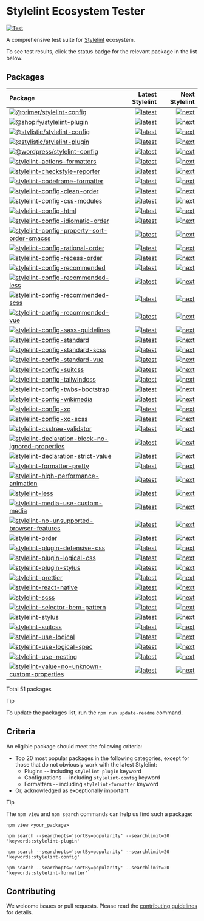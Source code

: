 # Stylelint Ecosystem Tester

[![Test](https://github.com/stylelint/stylelint-ecosystem-tester/actions/workflows/test.yml/badge.svg)](https://github.com/stylelint/stylelint-ecosystem-tester/actions/workflows/test.yml)

A comprehensive test suite for [Stylelint](https://stylelint.io) ecosystem.

To see test results, click the status badge for the relevant package in the list below.

## Packages

<!-- START:PACKAGES -->

| Package                                                                                                                                                                                                                     |                                                                                                                                                                                                                                                                                                                        Latest Stylelint |                                                                                                                                                                                                                                                                                                                    Next Stylelint |
| :-------------------------------------------------------------------------------------------------------------------------------------------------------------------------------------------------------------------------- | --------------------------------------------------------------------------------------------------------------------------------------------------------------------------------------------------------------------------------------------------------------------------------------------------------------------------------------: | --------------------------------------------------------------------------------------------------------------------------------------------------------------------------------------------------------------------------------------------------------------------------------------------------------------------------------: |
| [![@primer/stylelint-config](https://img.shields.io/npm/v/@primer/stylelint-config.svg)](https://www.npmjs.com/package/@primer/stylelint-config)                                                                            |                                                     [![latest](https://github.com/stylelint/stylelint-ecosystem-tester/actions/workflows/test-package-000-primer-stylelint-config.latest.yml/badge.svg)](https://github.com/stylelint/stylelint-ecosystem-tester/actions/workflows/test-package-000-primer-stylelint-config.latest.yml) |                                                     [![next](https://github.com/stylelint/stylelint-ecosystem-tester/actions/workflows/test-package-000-primer-stylelint-config.next.yml/badge.svg)](https://github.com/stylelint/stylelint-ecosystem-tester/actions/workflows/test-package-000-primer-stylelint-config.next.yml) |
| [![@shopify/stylelint-plugin](https://img.shields.io/npm/v/@shopify/stylelint-plugin.svg)](https://www.npmjs.com/package/@shopify/stylelint-plugin)                                                                         |                                                   [![latest](https://github.com/stylelint/stylelint-ecosystem-tester/actions/workflows/test-package-001-shopify-stylelint-plugin.latest.yml/badge.svg)](https://github.com/stylelint/stylelint-ecosystem-tester/actions/workflows/test-package-001-shopify-stylelint-plugin.latest.yml) |                                                   [![next](https://github.com/stylelint/stylelint-ecosystem-tester/actions/workflows/test-package-001-shopify-stylelint-plugin.next.yml/badge.svg)](https://github.com/stylelint/stylelint-ecosystem-tester/actions/workflows/test-package-001-shopify-stylelint-plugin.next.yml) |
| [![@stylistic/stylelint-config](https://img.shields.io/npm/v/@stylistic/stylelint-config.svg)](https://www.npmjs.com/package/@stylistic/stylelint-config)                                                                   |                                               [![latest](https://github.com/stylelint/stylelint-ecosystem-tester/actions/workflows/test-package-002-stylistic-stylelint-config.latest.yml/badge.svg)](https://github.com/stylelint/stylelint-ecosystem-tester/actions/workflows/test-package-002-stylistic-stylelint-config.latest.yml) |                                               [![next](https://github.com/stylelint/stylelint-ecosystem-tester/actions/workflows/test-package-002-stylistic-stylelint-config.next.yml/badge.svg)](https://github.com/stylelint/stylelint-ecosystem-tester/actions/workflows/test-package-002-stylistic-stylelint-config.next.yml) |
| [![@stylistic/stylelint-plugin](https://img.shields.io/npm/v/@stylistic/stylelint-plugin.svg)](https://www.npmjs.com/package/@stylistic/stylelint-plugin)                                                                   |                                               [![latest](https://github.com/stylelint/stylelint-ecosystem-tester/actions/workflows/test-package-003-stylistic-stylelint-plugin.latest.yml/badge.svg)](https://github.com/stylelint/stylelint-ecosystem-tester/actions/workflows/test-package-003-stylistic-stylelint-plugin.latest.yml) |                                               [![next](https://github.com/stylelint/stylelint-ecosystem-tester/actions/workflows/test-package-003-stylistic-stylelint-plugin.next.yml/badge.svg)](https://github.com/stylelint/stylelint-ecosystem-tester/actions/workflows/test-package-003-stylistic-stylelint-plugin.next.yml) |
| [![@wordpress/stylelint-config](https://img.shields.io/npm/v/@wordpress/stylelint-config.svg)](https://www.npmjs.com/package/@wordpress/stylelint-config)                                                                   |                                               [![latest](https://github.com/stylelint/stylelint-ecosystem-tester/actions/workflows/test-package-004-wordpress-stylelint-config.latest.yml/badge.svg)](https://github.com/stylelint/stylelint-ecosystem-tester/actions/workflows/test-package-004-wordpress-stylelint-config.latest.yml) |                                               [![next](https://github.com/stylelint/stylelint-ecosystem-tester/actions/workflows/test-package-004-wordpress-stylelint-config.next.yml/badge.svg)](https://github.com/stylelint/stylelint-ecosystem-tester/actions/workflows/test-package-004-wordpress-stylelint-config.next.yml) |
| [![stylelint-actions-formatters](https://img.shields.io/npm/v/stylelint-actions-formatters.svg)](https://www.npmjs.com/package/stylelint-actions-formatters)                                                                |                                           [![latest](https://github.com/stylelint/stylelint-ecosystem-tester/actions/workflows/test-package-005-stylelint-actions-formatters.latest.yml/badge.svg)](https://github.com/stylelint/stylelint-ecosystem-tester/actions/workflows/test-package-005-stylelint-actions-formatters.latest.yml) |                                           [![next](https://github.com/stylelint/stylelint-ecosystem-tester/actions/workflows/test-package-005-stylelint-actions-formatters.next.yml/badge.svg)](https://github.com/stylelint/stylelint-ecosystem-tester/actions/workflows/test-package-005-stylelint-actions-formatters.next.yml) |
| [![stylelint-checkstyle-reporter](https://img.shields.io/npm/v/stylelint-checkstyle-reporter.svg)](https://www.npmjs.com/package/stylelint-checkstyle-reporter)                                                             |                                         [![latest](https://github.com/stylelint/stylelint-ecosystem-tester/actions/workflows/test-package-006-stylelint-checkstyle-reporter.latest.yml/badge.svg)](https://github.com/stylelint/stylelint-ecosystem-tester/actions/workflows/test-package-006-stylelint-checkstyle-reporter.latest.yml) |                                         [![next](https://github.com/stylelint/stylelint-ecosystem-tester/actions/workflows/test-package-006-stylelint-checkstyle-reporter.next.yml/badge.svg)](https://github.com/stylelint/stylelint-ecosystem-tester/actions/workflows/test-package-006-stylelint-checkstyle-reporter.next.yml) |
| [![stylelint-codeframe-formatter](https://img.shields.io/npm/v/stylelint-codeframe-formatter.svg)](https://www.npmjs.com/package/stylelint-codeframe-formatter)                                                             |                                         [![latest](https://github.com/stylelint/stylelint-ecosystem-tester/actions/workflows/test-package-007-stylelint-codeframe-formatter.latest.yml/badge.svg)](https://github.com/stylelint/stylelint-ecosystem-tester/actions/workflows/test-package-007-stylelint-codeframe-formatter.latest.yml) |                                         [![next](https://github.com/stylelint/stylelint-ecosystem-tester/actions/workflows/test-package-007-stylelint-codeframe-formatter.next.yml/badge.svg)](https://github.com/stylelint/stylelint-ecosystem-tester/actions/workflows/test-package-007-stylelint-codeframe-formatter.next.yml) |
| [![stylelint-config-clean-order](https://img.shields.io/npm/v/stylelint-config-clean-order.svg)](https://www.npmjs.com/package/stylelint-config-clean-order)                                                                |                                           [![latest](https://github.com/stylelint/stylelint-ecosystem-tester/actions/workflows/test-package-008-stylelint-config-clean-order.latest.yml/badge.svg)](https://github.com/stylelint/stylelint-ecosystem-tester/actions/workflows/test-package-008-stylelint-config-clean-order.latest.yml) |                                           [![next](https://github.com/stylelint/stylelint-ecosystem-tester/actions/workflows/test-package-008-stylelint-config-clean-order.next.yml/badge.svg)](https://github.com/stylelint/stylelint-ecosystem-tester/actions/workflows/test-package-008-stylelint-config-clean-order.next.yml) |
| [![stylelint-config-css-modules](https://img.shields.io/npm/v/stylelint-config-css-modules.svg)](https://www.npmjs.com/package/stylelint-config-css-modules)                                                                |                                           [![latest](https://github.com/stylelint/stylelint-ecosystem-tester/actions/workflows/test-package-009-stylelint-config-css-modules.latest.yml/badge.svg)](https://github.com/stylelint/stylelint-ecosystem-tester/actions/workflows/test-package-009-stylelint-config-css-modules.latest.yml) |                                           [![next](https://github.com/stylelint/stylelint-ecosystem-tester/actions/workflows/test-package-009-stylelint-config-css-modules.next.yml/badge.svg)](https://github.com/stylelint/stylelint-ecosystem-tester/actions/workflows/test-package-009-stylelint-config-css-modules.next.yml) |
| [![stylelint-config-html](https://img.shields.io/npm/v/stylelint-config-html.svg)](https://www.npmjs.com/package/stylelint-config-html)                                                                                     |                                                         [![latest](https://github.com/stylelint/stylelint-ecosystem-tester/actions/workflows/test-package-010-stylelint-config-html.latest.yml/badge.svg)](https://github.com/stylelint/stylelint-ecosystem-tester/actions/workflows/test-package-010-stylelint-config-html.latest.yml) |                                                         [![next](https://github.com/stylelint/stylelint-ecosystem-tester/actions/workflows/test-package-010-stylelint-config-html.next.yml/badge.svg)](https://github.com/stylelint/stylelint-ecosystem-tester/actions/workflows/test-package-010-stylelint-config-html.next.yml) |
| [![stylelint-config-idiomatic-order](https://img.shields.io/npm/v/stylelint-config-idiomatic-order.svg)](https://www.npmjs.com/package/stylelint-config-idiomatic-order)                                                    |                                   [![latest](https://github.com/stylelint/stylelint-ecosystem-tester/actions/workflows/test-package-011-stylelint-config-idiomatic-order.latest.yml/badge.svg)](https://github.com/stylelint/stylelint-ecosystem-tester/actions/workflows/test-package-011-stylelint-config-idiomatic-order.latest.yml) |                                   [![next](https://github.com/stylelint/stylelint-ecosystem-tester/actions/workflows/test-package-011-stylelint-config-idiomatic-order.next.yml/badge.svg)](https://github.com/stylelint/stylelint-ecosystem-tester/actions/workflows/test-package-011-stylelint-config-idiomatic-order.next.yml) |
| [![stylelint-config-property-sort-order-smacss](https://img.shields.io/npm/v/stylelint-config-property-sort-order-smacss.svg)](https://www.npmjs.com/package/stylelint-config-property-sort-order-smacss)                   |             [![latest](https://github.com/stylelint/stylelint-ecosystem-tester/actions/workflows/test-package-012-stylelint-config-property-sort-order-smacss.latest.yml/badge.svg)](https://github.com/stylelint/stylelint-ecosystem-tester/actions/workflows/test-package-012-stylelint-config-property-sort-order-smacss.latest.yml) |             [![next](https://github.com/stylelint/stylelint-ecosystem-tester/actions/workflows/test-package-012-stylelint-config-property-sort-order-smacss.next.yml/badge.svg)](https://github.com/stylelint/stylelint-ecosystem-tester/actions/workflows/test-package-012-stylelint-config-property-sort-order-smacss.next.yml) |
| [![stylelint-config-rational-order](https://img.shields.io/npm/v/stylelint-config-rational-order.svg)](https://www.npmjs.com/package/stylelint-config-rational-order)                                                       |                                     [![latest](https://github.com/stylelint/stylelint-ecosystem-tester/actions/workflows/test-package-013-stylelint-config-rational-order.latest.yml/badge.svg)](https://github.com/stylelint/stylelint-ecosystem-tester/actions/workflows/test-package-013-stylelint-config-rational-order.latest.yml) |                                     [![next](https://github.com/stylelint/stylelint-ecosystem-tester/actions/workflows/test-package-013-stylelint-config-rational-order.next.yml/badge.svg)](https://github.com/stylelint/stylelint-ecosystem-tester/actions/workflows/test-package-013-stylelint-config-rational-order.next.yml) |
| [![stylelint-config-recess-order](https://img.shields.io/npm/v/stylelint-config-recess-order.svg)](https://www.npmjs.com/package/stylelint-config-recess-order)                                                             |                                         [![latest](https://github.com/stylelint/stylelint-ecosystem-tester/actions/workflows/test-package-014-stylelint-config-recess-order.latest.yml/badge.svg)](https://github.com/stylelint/stylelint-ecosystem-tester/actions/workflows/test-package-014-stylelint-config-recess-order.latest.yml) |                                         [![next](https://github.com/stylelint/stylelint-ecosystem-tester/actions/workflows/test-package-014-stylelint-config-recess-order.next.yml/badge.svg)](https://github.com/stylelint/stylelint-ecosystem-tester/actions/workflows/test-package-014-stylelint-config-recess-order.next.yml) |
| [![stylelint-config-recommended](https://img.shields.io/npm/v/stylelint-config-recommended.svg)](https://www.npmjs.com/package/stylelint-config-recommended)                                                                |                                           [![latest](https://github.com/stylelint/stylelint-ecosystem-tester/actions/workflows/test-package-015-stylelint-config-recommended.latest.yml/badge.svg)](https://github.com/stylelint/stylelint-ecosystem-tester/actions/workflows/test-package-015-stylelint-config-recommended.latest.yml) |                                           [![next](https://github.com/stylelint/stylelint-ecosystem-tester/actions/workflows/test-package-015-stylelint-config-recommended.next.yml/badge.svg)](https://github.com/stylelint/stylelint-ecosystem-tester/actions/workflows/test-package-015-stylelint-config-recommended.next.yml) |
| [![stylelint-config-recommended-less](https://img.shields.io/npm/v/stylelint-config-recommended-less.svg)](https://www.npmjs.com/package/stylelint-config-recommended-less)                                                 |                                 [![latest](https://github.com/stylelint/stylelint-ecosystem-tester/actions/workflows/test-package-016-stylelint-config-recommended-less.latest.yml/badge.svg)](https://github.com/stylelint/stylelint-ecosystem-tester/actions/workflows/test-package-016-stylelint-config-recommended-less.latest.yml) |                                 [![next](https://github.com/stylelint/stylelint-ecosystem-tester/actions/workflows/test-package-016-stylelint-config-recommended-less.next.yml/badge.svg)](https://github.com/stylelint/stylelint-ecosystem-tester/actions/workflows/test-package-016-stylelint-config-recommended-less.next.yml) |
| [![stylelint-config-recommended-scss](https://img.shields.io/npm/v/stylelint-config-recommended-scss.svg)](https://www.npmjs.com/package/stylelint-config-recommended-scss)                                                 |                                 [![latest](https://github.com/stylelint/stylelint-ecosystem-tester/actions/workflows/test-package-017-stylelint-config-recommended-scss.latest.yml/badge.svg)](https://github.com/stylelint/stylelint-ecosystem-tester/actions/workflows/test-package-017-stylelint-config-recommended-scss.latest.yml) |                                 [![next](https://github.com/stylelint/stylelint-ecosystem-tester/actions/workflows/test-package-017-stylelint-config-recommended-scss.next.yml/badge.svg)](https://github.com/stylelint/stylelint-ecosystem-tester/actions/workflows/test-package-017-stylelint-config-recommended-scss.next.yml) |
| [![stylelint-config-recommended-vue](https://img.shields.io/npm/v/stylelint-config-recommended-vue.svg)](https://www.npmjs.com/package/stylelint-config-recommended-vue)                                                    |                                   [![latest](https://github.com/stylelint/stylelint-ecosystem-tester/actions/workflows/test-package-018-stylelint-config-recommended-vue.latest.yml/badge.svg)](https://github.com/stylelint/stylelint-ecosystem-tester/actions/workflows/test-package-018-stylelint-config-recommended-vue.latest.yml) |                                   [![next](https://github.com/stylelint/stylelint-ecosystem-tester/actions/workflows/test-package-018-stylelint-config-recommended-vue.next.yml/badge.svg)](https://github.com/stylelint/stylelint-ecosystem-tester/actions/workflows/test-package-018-stylelint-config-recommended-vue.next.yml) |
| [![stylelint-config-sass-guidelines](https://img.shields.io/npm/v/stylelint-config-sass-guidelines.svg)](https://www.npmjs.com/package/stylelint-config-sass-guidelines)                                                    |                                   [![latest](https://github.com/stylelint/stylelint-ecosystem-tester/actions/workflows/test-package-019-stylelint-config-sass-guidelines.latest.yml/badge.svg)](https://github.com/stylelint/stylelint-ecosystem-tester/actions/workflows/test-package-019-stylelint-config-sass-guidelines.latest.yml) |                                   [![next](https://github.com/stylelint/stylelint-ecosystem-tester/actions/workflows/test-package-019-stylelint-config-sass-guidelines.next.yml/badge.svg)](https://github.com/stylelint/stylelint-ecosystem-tester/actions/workflows/test-package-019-stylelint-config-sass-guidelines.next.yml) |
| [![stylelint-config-standard](https://img.shields.io/npm/v/stylelint-config-standard.svg)](https://www.npmjs.com/package/stylelint-config-standard)                                                                         |                                                 [![latest](https://github.com/stylelint/stylelint-ecosystem-tester/actions/workflows/test-package-020-stylelint-config-standard.latest.yml/badge.svg)](https://github.com/stylelint/stylelint-ecosystem-tester/actions/workflows/test-package-020-stylelint-config-standard.latest.yml) |                                                 [![next](https://github.com/stylelint/stylelint-ecosystem-tester/actions/workflows/test-package-020-stylelint-config-standard.next.yml/badge.svg)](https://github.com/stylelint/stylelint-ecosystem-tester/actions/workflows/test-package-020-stylelint-config-standard.next.yml) |
| [![stylelint-config-standard-scss](https://img.shields.io/npm/v/stylelint-config-standard-scss.svg)](https://www.npmjs.com/package/stylelint-config-standard-scss)                                                          |                                       [![latest](https://github.com/stylelint/stylelint-ecosystem-tester/actions/workflows/test-package-021-stylelint-config-standard-scss.latest.yml/badge.svg)](https://github.com/stylelint/stylelint-ecosystem-tester/actions/workflows/test-package-021-stylelint-config-standard-scss.latest.yml) |                                       [![next](https://github.com/stylelint/stylelint-ecosystem-tester/actions/workflows/test-package-021-stylelint-config-standard-scss.next.yml/badge.svg)](https://github.com/stylelint/stylelint-ecosystem-tester/actions/workflows/test-package-021-stylelint-config-standard-scss.next.yml) |
| [![stylelint-config-standard-vue](https://img.shields.io/npm/v/stylelint-config-standard-vue.svg)](https://www.npmjs.com/package/stylelint-config-standard-vue)                                                             |                                         [![latest](https://github.com/stylelint/stylelint-ecosystem-tester/actions/workflows/test-package-022-stylelint-config-standard-vue.latest.yml/badge.svg)](https://github.com/stylelint/stylelint-ecosystem-tester/actions/workflows/test-package-022-stylelint-config-standard-vue.latest.yml) |                                         [![next](https://github.com/stylelint/stylelint-ecosystem-tester/actions/workflows/test-package-022-stylelint-config-standard-vue.next.yml/badge.svg)](https://github.com/stylelint/stylelint-ecosystem-tester/actions/workflows/test-package-022-stylelint-config-standard-vue.next.yml) |
| [![stylelint-config-suitcss](https://img.shields.io/npm/v/stylelint-config-suitcss.svg)](https://www.npmjs.com/package/stylelint-config-suitcss)                                                                            |                                                   [![latest](https://github.com/stylelint/stylelint-ecosystem-tester/actions/workflows/test-package-023-stylelint-config-suitcss.latest.yml/badge.svg)](https://github.com/stylelint/stylelint-ecosystem-tester/actions/workflows/test-package-023-stylelint-config-suitcss.latest.yml) |                                                   [![next](https://github.com/stylelint/stylelint-ecosystem-tester/actions/workflows/test-package-023-stylelint-config-suitcss.next.yml/badge.svg)](https://github.com/stylelint/stylelint-ecosystem-tester/actions/workflows/test-package-023-stylelint-config-suitcss.next.yml) |
| [![stylelint-config-tailwindcss](https://img.shields.io/npm/v/stylelint-config-tailwindcss.svg)](https://www.npmjs.com/package/stylelint-config-tailwindcss)                                                                |                                           [![latest](https://github.com/stylelint/stylelint-ecosystem-tester/actions/workflows/test-package-024-stylelint-config-tailwindcss.latest.yml/badge.svg)](https://github.com/stylelint/stylelint-ecosystem-tester/actions/workflows/test-package-024-stylelint-config-tailwindcss.latest.yml) |                                           [![next](https://github.com/stylelint/stylelint-ecosystem-tester/actions/workflows/test-package-024-stylelint-config-tailwindcss.next.yml/badge.svg)](https://github.com/stylelint/stylelint-ecosystem-tester/actions/workflows/test-package-024-stylelint-config-tailwindcss.next.yml) |
| [![stylelint-config-twbs-bootstrap](https://img.shields.io/npm/v/stylelint-config-twbs-bootstrap.svg)](https://www.npmjs.com/package/stylelint-config-twbs-bootstrap)                                                       |                                     [![latest](https://github.com/stylelint/stylelint-ecosystem-tester/actions/workflows/test-package-025-stylelint-config-twbs-bootstrap.latest.yml/badge.svg)](https://github.com/stylelint/stylelint-ecosystem-tester/actions/workflows/test-package-025-stylelint-config-twbs-bootstrap.latest.yml) |                                     [![next](https://github.com/stylelint/stylelint-ecosystem-tester/actions/workflows/test-package-025-stylelint-config-twbs-bootstrap.next.yml/badge.svg)](https://github.com/stylelint/stylelint-ecosystem-tester/actions/workflows/test-package-025-stylelint-config-twbs-bootstrap.next.yml) |
| [![stylelint-config-wikimedia](https://img.shields.io/npm/v/stylelint-config-wikimedia.svg)](https://www.npmjs.com/package/stylelint-config-wikimedia)                                                                      |                                               [![latest](https://github.com/stylelint/stylelint-ecosystem-tester/actions/workflows/test-package-026-stylelint-config-wikimedia.latest.yml/badge.svg)](https://github.com/stylelint/stylelint-ecosystem-tester/actions/workflows/test-package-026-stylelint-config-wikimedia.latest.yml) |                                               [![next](https://github.com/stylelint/stylelint-ecosystem-tester/actions/workflows/test-package-026-stylelint-config-wikimedia.next.yml/badge.svg)](https://github.com/stylelint/stylelint-ecosystem-tester/actions/workflows/test-package-026-stylelint-config-wikimedia.next.yml) |
| [![stylelint-config-xo](https://img.shields.io/npm/v/stylelint-config-xo.svg)](https://www.npmjs.com/package/stylelint-config-xo)                                                                                           |                                                             [![latest](https://github.com/stylelint/stylelint-ecosystem-tester/actions/workflows/test-package-027-stylelint-config-xo.latest.yml/badge.svg)](https://github.com/stylelint/stylelint-ecosystem-tester/actions/workflows/test-package-027-stylelint-config-xo.latest.yml) |                                                             [![next](https://github.com/stylelint/stylelint-ecosystem-tester/actions/workflows/test-package-027-stylelint-config-xo.next.yml/badge.svg)](https://github.com/stylelint/stylelint-ecosystem-tester/actions/workflows/test-package-027-stylelint-config-xo.next.yml) |
| [![stylelint-config-xo-scss](https://img.shields.io/npm/v/stylelint-config-xo-scss.svg)](https://www.npmjs.com/package/stylelint-config-xo-scss)                                                                            |                                                   [![latest](https://github.com/stylelint/stylelint-ecosystem-tester/actions/workflows/test-package-028-stylelint-config-xo-scss.latest.yml/badge.svg)](https://github.com/stylelint/stylelint-ecosystem-tester/actions/workflows/test-package-028-stylelint-config-xo-scss.latest.yml) |                                                   [![next](https://github.com/stylelint/stylelint-ecosystem-tester/actions/workflows/test-package-028-stylelint-config-xo-scss.next.yml/badge.svg)](https://github.com/stylelint/stylelint-ecosystem-tester/actions/workflows/test-package-028-stylelint-config-xo-scss.next.yml) |
| [![stylelint-csstree-validator](https://img.shields.io/npm/v/stylelint-csstree-validator.svg)](https://www.npmjs.com/package/stylelint-csstree-validator)                                                                   |                                             [![latest](https://github.com/stylelint/stylelint-ecosystem-tester/actions/workflows/test-package-029-stylelint-csstree-validator.latest.yml/badge.svg)](https://github.com/stylelint/stylelint-ecosystem-tester/actions/workflows/test-package-029-stylelint-csstree-validator.latest.yml) |                                             [![next](https://github.com/stylelint/stylelint-ecosystem-tester/actions/workflows/test-package-029-stylelint-csstree-validator.next.yml/badge.svg)](https://github.com/stylelint/stylelint-ecosystem-tester/actions/workflows/test-package-029-stylelint-csstree-validator.next.yml) |
| [![stylelint-declaration-block-no-ignored-properties](https://img.shields.io/npm/v/stylelint-declaration-block-no-ignored-properties.svg)](https://www.npmjs.com/package/stylelint-declaration-block-no-ignored-properties) | [![latest](https://github.com/stylelint/stylelint-ecosystem-tester/actions/workflows/test-package-030-stylelint-declaration-block-no-ignored-properties.latest.yml/badge.svg)](https://github.com/stylelint/stylelint-ecosystem-tester/actions/workflows/test-package-030-stylelint-declaration-block-no-ignored-properties.latest.yml) | [![next](https://github.com/stylelint/stylelint-ecosystem-tester/actions/workflows/test-package-030-stylelint-declaration-block-no-ignored-properties.next.yml/badge.svg)](https://github.com/stylelint/stylelint-ecosystem-tester/actions/workflows/test-package-030-stylelint-declaration-block-no-ignored-properties.next.yml) |
| [![stylelint-declaration-strict-value](https://img.shields.io/npm/v/stylelint-declaration-strict-value.svg)](https://www.npmjs.com/package/stylelint-declaration-strict-value)                                              |                               [![latest](https://github.com/stylelint/stylelint-ecosystem-tester/actions/workflows/test-package-031-stylelint-declaration-strict-value.latest.yml/badge.svg)](https://github.com/stylelint/stylelint-ecosystem-tester/actions/workflows/test-package-031-stylelint-declaration-strict-value.latest.yml) |                               [![next](https://github.com/stylelint/stylelint-ecosystem-tester/actions/workflows/test-package-031-stylelint-declaration-strict-value.next.yml/badge.svg)](https://github.com/stylelint/stylelint-ecosystem-tester/actions/workflows/test-package-031-stylelint-declaration-strict-value.next.yml) |
| [![stylelint-formatter-pretty](https://img.shields.io/npm/v/stylelint-formatter-pretty.svg)](https://www.npmjs.com/package/stylelint-formatter-pretty)                                                                      |                                               [![latest](https://github.com/stylelint/stylelint-ecosystem-tester/actions/workflows/test-package-032-stylelint-formatter-pretty.latest.yml/badge.svg)](https://github.com/stylelint/stylelint-ecosystem-tester/actions/workflows/test-package-032-stylelint-formatter-pretty.latest.yml) |                                               [![next](https://github.com/stylelint/stylelint-ecosystem-tester/actions/workflows/test-package-032-stylelint-formatter-pretty.next.yml/badge.svg)](https://github.com/stylelint/stylelint-ecosystem-tester/actions/workflows/test-package-032-stylelint-formatter-pretty.next.yml) |
| [![stylelint-high-performance-animation](https://img.shields.io/npm/v/stylelint-high-performance-animation.svg)](https://www.npmjs.com/package/stylelint-high-performance-animation)                                        |                           [![latest](https://github.com/stylelint/stylelint-ecosystem-tester/actions/workflows/test-package-033-stylelint-high-performance-animation.latest.yml/badge.svg)](https://github.com/stylelint/stylelint-ecosystem-tester/actions/workflows/test-package-033-stylelint-high-performance-animation.latest.yml) |                           [![next](https://github.com/stylelint/stylelint-ecosystem-tester/actions/workflows/test-package-033-stylelint-high-performance-animation.next.yml/badge.svg)](https://github.com/stylelint/stylelint-ecosystem-tester/actions/workflows/test-package-033-stylelint-high-performance-animation.next.yml) |
| [![stylelint-less](https://img.shields.io/npm/v/stylelint-less.svg)](https://www.npmjs.com/package/stylelint-less)                                                                                                          |                                                                       [![latest](https://github.com/stylelint/stylelint-ecosystem-tester/actions/workflows/test-package-034-stylelint-less.latest.yml/badge.svg)](https://github.com/stylelint/stylelint-ecosystem-tester/actions/workflows/test-package-034-stylelint-less.latest.yml) |                                                                       [![next](https://github.com/stylelint/stylelint-ecosystem-tester/actions/workflows/test-package-034-stylelint-less.next.yml/badge.svg)](https://github.com/stylelint/stylelint-ecosystem-tester/actions/workflows/test-package-034-stylelint-less.next.yml) |
| [![stylelint-media-use-custom-media](https://img.shields.io/npm/v/stylelint-media-use-custom-media.svg)](https://www.npmjs.com/package/stylelint-media-use-custom-media)                                                    |                                   [![latest](https://github.com/stylelint/stylelint-ecosystem-tester/actions/workflows/test-package-035-stylelint-media-use-custom-media.latest.yml/badge.svg)](https://github.com/stylelint/stylelint-ecosystem-tester/actions/workflows/test-package-035-stylelint-media-use-custom-media.latest.yml) |                                   [![next](https://github.com/stylelint/stylelint-ecosystem-tester/actions/workflows/test-package-035-stylelint-media-use-custom-media.next.yml/badge.svg)](https://github.com/stylelint/stylelint-ecosystem-tester/actions/workflows/test-package-035-stylelint-media-use-custom-media.next.yml) |
| [![stylelint-no-unsupported-browser-features](https://img.shields.io/npm/v/stylelint-no-unsupported-browser-features.svg)](https://www.npmjs.com/package/stylelint-no-unsupported-browser-features)                         |                 [![latest](https://github.com/stylelint/stylelint-ecosystem-tester/actions/workflows/test-package-036-stylelint-no-unsupported-browser-features.latest.yml/badge.svg)](https://github.com/stylelint/stylelint-ecosystem-tester/actions/workflows/test-package-036-stylelint-no-unsupported-browser-features.latest.yml) |                 [![next](https://github.com/stylelint/stylelint-ecosystem-tester/actions/workflows/test-package-036-stylelint-no-unsupported-browser-features.next.yml/badge.svg)](https://github.com/stylelint/stylelint-ecosystem-tester/actions/workflows/test-package-036-stylelint-no-unsupported-browser-features.next.yml) |
| [![stylelint-order](https://img.shields.io/npm/v/stylelint-order.svg)](https://www.npmjs.com/package/stylelint-order)                                                                                                       |                                                                     [![latest](https://github.com/stylelint/stylelint-ecosystem-tester/actions/workflows/test-package-037-stylelint-order.latest.yml/badge.svg)](https://github.com/stylelint/stylelint-ecosystem-tester/actions/workflows/test-package-037-stylelint-order.latest.yml) |                                                                     [![next](https://github.com/stylelint/stylelint-ecosystem-tester/actions/workflows/test-package-037-stylelint-order.next.yml/badge.svg)](https://github.com/stylelint/stylelint-ecosystem-tester/actions/workflows/test-package-037-stylelint-order.next.yml) |
| [![stylelint-plugin-defensive-css](https://img.shields.io/npm/v/stylelint-plugin-defensive-css.svg)](https://www.npmjs.com/package/stylelint-plugin-defensive-css)                                                          |                                       [![latest](https://github.com/stylelint/stylelint-ecosystem-tester/actions/workflows/test-package-038-stylelint-plugin-defensive-css.latest.yml/badge.svg)](https://github.com/stylelint/stylelint-ecosystem-tester/actions/workflows/test-package-038-stylelint-plugin-defensive-css.latest.yml) |                                       [![next](https://github.com/stylelint/stylelint-ecosystem-tester/actions/workflows/test-package-038-stylelint-plugin-defensive-css.next.yml/badge.svg)](https://github.com/stylelint/stylelint-ecosystem-tester/actions/workflows/test-package-038-stylelint-plugin-defensive-css.next.yml) |
| [![stylelint-plugin-logical-css](https://img.shields.io/npm/v/stylelint-plugin-logical-css.svg)](https://www.npmjs.com/package/stylelint-plugin-logical-css)                                                                |                                           [![latest](https://github.com/stylelint/stylelint-ecosystem-tester/actions/workflows/test-package-039-stylelint-plugin-logical-css.latest.yml/badge.svg)](https://github.com/stylelint/stylelint-ecosystem-tester/actions/workflows/test-package-039-stylelint-plugin-logical-css.latest.yml) |                                           [![next](https://github.com/stylelint/stylelint-ecosystem-tester/actions/workflows/test-package-039-stylelint-plugin-logical-css.next.yml/badge.svg)](https://github.com/stylelint/stylelint-ecosystem-tester/actions/workflows/test-package-039-stylelint-plugin-logical-css.next.yml) |
| [![stylelint-plugin-stylus](https://img.shields.io/npm/v/stylelint-plugin-stylus.svg)](https://www.npmjs.com/package/stylelint-plugin-stylus)                                                                               |                                                     [![latest](https://github.com/stylelint/stylelint-ecosystem-tester/actions/workflows/test-package-040-stylelint-plugin-stylus.latest.yml/badge.svg)](https://github.com/stylelint/stylelint-ecosystem-tester/actions/workflows/test-package-040-stylelint-plugin-stylus.latest.yml) |                                                     [![next](https://github.com/stylelint/stylelint-ecosystem-tester/actions/workflows/test-package-040-stylelint-plugin-stylus.next.yml/badge.svg)](https://github.com/stylelint/stylelint-ecosystem-tester/actions/workflows/test-package-040-stylelint-plugin-stylus.next.yml) |
| [![stylelint-prettier](https://img.shields.io/npm/v/stylelint-prettier.svg)](https://www.npmjs.com/package/stylelint-prettier)                                                                                              |                                                               [![latest](https://github.com/stylelint/stylelint-ecosystem-tester/actions/workflows/test-package-041-stylelint-prettier.latest.yml/badge.svg)](https://github.com/stylelint/stylelint-ecosystem-tester/actions/workflows/test-package-041-stylelint-prettier.latest.yml) |                                                               [![next](https://github.com/stylelint/stylelint-ecosystem-tester/actions/workflows/test-package-041-stylelint-prettier.next.yml/badge.svg)](https://github.com/stylelint/stylelint-ecosystem-tester/actions/workflows/test-package-041-stylelint-prettier.next.yml) |
| [![stylelint-react-native](https://img.shields.io/npm/v/stylelint-react-native.svg)](https://www.npmjs.com/package/stylelint-react-native)                                                                                  |                                                       [![latest](https://github.com/stylelint/stylelint-ecosystem-tester/actions/workflows/test-package-042-stylelint-react-native.latest.yml/badge.svg)](https://github.com/stylelint/stylelint-ecosystem-tester/actions/workflows/test-package-042-stylelint-react-native.latest.yml) |                                                       [![next](https://github.com/stylelint/stylelint-ecosystem-tester/actions/workflows/test-package-042-stylelint-react-native.next.yml/badge.svg)](https://github.com/stylelint/stylelint-ecosystem-tester/actions/workflows/test-package-042-stylelint-react-native.next.yml) |
| [![stylelint-scss](https://img.shields.io/npm/v/stylelint-scss.svg)](https://www.npmjs.com/package/stylelint-scss)                                                                                                          |                                                                       [![latest](https://github.com/stylelint/stylelint-ecosystem-tester/actions/workflows/test-package-043-stylelint-scss.latest.yml/badge.svg)](https://github.com/stylelint/stylelint-ecosystem-tester/actions/workflows/test-package-043-stylelint-scss.latest.yml) |                                                                       [![next](https://github.com/stylelint/stylelint-ecosystem-tester/actions/workflows/test-package-043-stylelint-scss.next.yml/badge.svg)](https://github.com/stylelint/stylelint-ecosystem-tester/actions/workflows/test-package-043-stylelint-scss.next.yml) |
| [![stylelint-selector-bem-pattern](https://img.shields.io/npm/v/stylelint-selector-bem-pattern.svg)](https://www.npmjs.com/package/stylelint-selector-bem-pattern)                                                          |                                       [![latest](https://github.com/stylelint/stylelint-ecosystem-tester/actions/workflows/test-package-044-stylelint-selector-bem-pattern.latest.yml/badge.svg)](https://github.com/stylelint/stylelint-ecosystem-tester/actions/workflows/test-package-044-stylelint-selector-bem-pattern.latest.yml) |                                       [![next](https://github.com/stylelint/stylelint-ecosystem-tester/actions/workflows/test-package-044-stylelint-selector-bem-pattern.next.yml/badge.svg)](https://github.com/stylelint/stylelint-ecosystem-tester/actions/workflows/test-package-044-stylelint-selector-bem-pattern.next.yml) |
| [![stylelint-stylus](https://img.shields.io/npm/v/stylelint-stylus.svg)](https://www.npmjs.com/package/stylelint-stylus)                                                                                                    |                                                                   [![latest](https://github.com/stylelint/stylelint-ecosystem-tester/actions/workflows/test-package-045-stylelint-stylus.latest.yml/badge.svg)](https://github.com/stylelint/stylelint-ecosystem-tester/actions/workflows/test-package-045-stylelint-stylus.latest.yml) |                                                                   [![next](https://github.com/stylelint/stylelint-ecosystem-tester/actions/workflows/test-package-045-stylelint-stylus.next.yml/badge.svg)](https://github.com/stylelint/stylelint-ecosystem-tester/actions/workflows/test-package-045-stylelint-stylus.next.yml) |
| [![stylelint-suitcss](https://img.shields.io/npm/v/stylelint-suitcss.svg)](https://www.npmjs.com/package/stylelint-suitcss)                                                                                                 |                                                                 [![latest](https://github.com/stylelint/stylelint-ecosystem-tester/actions/workflows/test-package-046-stylelint-suitcss.latest.yml/badge.svg)](https://github.com/stylelint/stylelint-ecosystem-tester/actions/workflows/test-package-046-stylelint-suitcss.latest.yml) |                                                                 [![next](https://github.com/stylelint/stylelint-ecosystem-tester/actions/workflows/test-package-046-stylelint-suitcss.next.yml/badge.svg)](https://github.com/stylelint/stylelint-ecosystem-tester/actions/workflows/test-package-046-stylelint-suitcss.next.yml) |
| [![stylelint-use-logical](https://img.shields.io/npm/v/stylelint-use-logical.svg)](https://www.npmjs.com/package/stylelint-use-logical)                                                                                     |                                                         [![latest](https://github.com/stylelint/stylelint-ecosystem-tester/actions/workflows/test-package-047-stylelint-use-logical.latest.yml/badge.svg)](https://github.com/stylelint/stylelint-ecosystem-tester/actions/workflows/test-package-047-stylelint-use-logical.latest.yml) |                                                         [![next](https://github.com/stylelint/stylelint-ecosystem-tester/actions/workflows/test-package-047-stylelint-use-logical.next.yml/badge.svg)](https://github.com/stylelint/stylelint-ecosystem-tester/actions/workflows/test-package-047-stylelint-use-logical.next.yml) |
| [![stylelint-use-logical-spec](https://img.shields.io/npm/v/stylelint-use-logical-spec.svg)](https://www.npmjs.com/package/stylelint-use-logical-spec)                                                                      |                                               [![latest](https://github.com/stylelint/stylelint-ecosystem-tester/actions/workflows/test-package-048-stylelint-use-logical-spec.latest.yml/badge.svg)](https://github.com/stylelint/stylelint-ecosystem-tester/actions/workflows/test-package-048-stylelint-use-logical-spec.latest.yml) |                                               [![next](https://github.com/stylelint/stylelint-ecosystem-tester/actions/workflows/test-package-048-stylelint-use-logical-spec.next.yml/badge.svg)](https://github.com/stylelint/stylelint-ecosystem-tester/actions/workflows/test-package-048-stylelint-use-logical-spec.next.yml) |
| [![stylelint-use-nesting](https://img.shields.io/npm/v/stylelint-use-nesting.svg)](https://www.npmjs.com/package/stylelint-use-nesting)                                                                                     |                                                         [![latest](https://github.com/stylelint/stylelint-ecosystem-tester/actions/workflows/test-package-049-stylelint-use-nesting.latest.yml/badge.svg)](https://github.com/stylelint/stylelint-ecosystem-tester/actions/workflows/test-package-049-stylelint-use-nesting.latest.yml) |                                                         [![next](https://github.com/stylelint/stylelint-ecosystem-tester/actions/workflows/test-package-049-stylelint-use-nesting.next.yml/badge.svg)](https://github.com/stylelint/stylelint-ecosystem-tester/actions/workflows/test-package-049-stylelint-use-nesting.next.yml) |
| [![stylelint-value-no-unknown-custom-properties](https://img.shields.io/npm/v/stylelint-value-no-unknown-custom-properties.svg)](https://www.npmjs.com/package/stylelint-value-no-unknown-custom-properties)                |           [![latest](https://github.com/stylelint/stylelint-ecosystem-tester/actions/workflows/test-package-050-stylelint-value-no-unknown-custom-properties.latest.yml/badge.svg)](https://github.com/stylelint/stylelint-ecosystem-tester/actions/workflows/test-package-050-stylelint-value-no-unknown-custom-properties.latest.yml) |           [![next](https://github.com/stylelint/stylelint-ecosystem-tester/actions/workflows/test-package-050-stylelint-value-no-unknown-custom-properties.next.yml/badge.svg)](https://github.com/stylelint/stylelint-ecosystem-tester/actions/workflows/test-package-050-stylelint-value-no-unknown-custom-properties.next.yml) |

Total 51 packages

<!-- END:PACKAGES -->

> [!TIP]
> To update the packages list, run the `npm run update-readme` command.

## Criteria

An eligible package should meet the following criteria:

- Top 20 most popular packages in the following categories, except for those that do not obviously work with the latest Stylelint:
  - Plugins -- including `stylelint-plugin` keyword
  - Configurations -- including `stylelint-config` keyword
  - Formatters -- including `stylelint-formatter` keyword
- Or, acknowledged as exceptionally important

> [!TIP]
> The `npm view` and `npm search` commands can help us find such a package:
>
> ```shell
> npm view <your_package>
> ```
>
> ```shell
> npm search --searchopts='sortBy=popularity' --searchlimit=20 'keywords:stylelint-plugin'
> ```
>
> ```shell
> npm search --searchopts='sortBy=popularity' --searchlimit=20 'keywords:stylelint-config'
> ```
>
> ```shell
> npm search --searchopts='sortBy=popularity' --searchlimit=20 'keywords:stylelint-formatter'
> ```

## Contributing

We welcome issues or pull requests. Please read the [contributing guidelines](CONTRIBUTING.md) for details.
